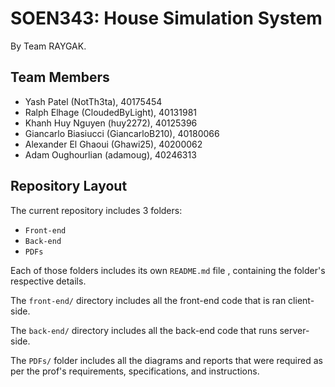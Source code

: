 # SOEN343: House Simulation System

By Team RAYGAK.

## Team Members

- Yash Patel (NotTh3ta), 40175454
- Ralph Elhage (CloudedByLight), 40131981
- Khanh Huy Nguyen (huy2272), 40125396
- Giancarlo Biasiucci (GiancarloB210), 40180066
- Alexander El Ghaoui (Ghawi25), 40200062
- Adam Oughourlian (adamoug), 40246313

## Repository Layout

The current repository includes 3 folders:
- `Front-end`
- `Back-end`
- `PDFs`

Each of those folders includes its own `README.md` file , containing the folder's respective details.

The `front-end/` directory includes all the front-end code that is ran client-side.

The `back-end/` directory includes all the back-end code that runs server-side.

The `PDFs/` folder includes all the diagrams and reports that were required as per the prof's requirements, specifications, and instructions.
